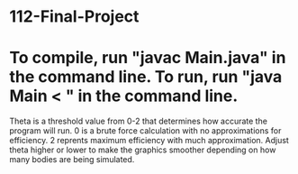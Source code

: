 # 112-Final-Project
# To compile, run "javac Main.java" in the command line. To run, run "java Main <theta> < <FILEPATH>" in the command line.

Theta is a threshold value from 0-2 that determines how accurate the program will run. 0 is a brute force calculation with no approximations for efficiency. 2 reprents maximum efficiency with much approximation. Adjust theta higher or lower to make the graphics smoother depending on how many bodies are being simulated.